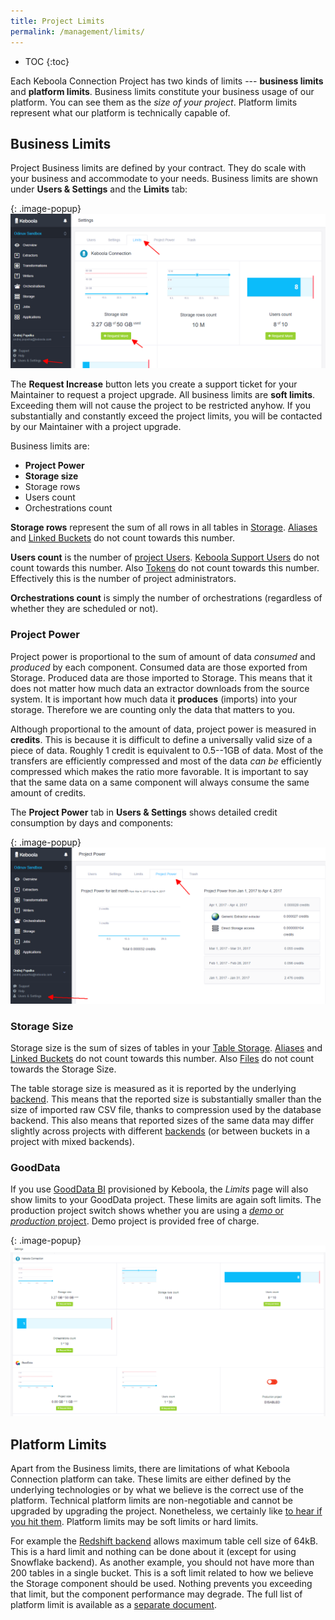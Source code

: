 ```yaml
---
title: Project Limits
permalink: /management/limits/
---
```


* TOC
{:toc}

Each Keboola Connection Project has two kinds of limits --- **business limits** and **platform limits**. 
Business limits constitute your business usage of our platform. You can see them as the *size of your project*.
Platform limits represent what our platform is technically capable of.

## Business Limits
Project Business limits are defined by your contract. They do scale with your business and accommodate 
to your needs. Business limits are shown under **Users & Settings** and the **Limits** tab:

{: .image-popup}
![Screenshot - Limits](/management/limits/limits.png)

The **Request Increase** button lets you create a support ticket for your Maintainer to request
a project upgrade. All business limits are **soft limits**. Exceeding them will not cause the project to
be restricted anyhow. If you substantially and constantly exceed the project limits, you will be contacted
by our Maintainer with a project upgrade. 

Business limits are:

- **Project Power**
- **Storage size**
- Storage rows
- Users count
- Orchestrations count

**Storage rows** represent the sum of all rows in all tables in [Storage](/storage/). 
[Aliases](/storage/tables/#aliases) and [Linked Buckets](/storage/buckets/sharing/#link-bucket) do 
not count towards this number. 

**Users count** is the number of [project Users](/management/users). 
[Keboola Support Users](/management/support/#keboola-support-users) do not count towards this number.
Also [Tokens](/storage/tokens) do not count towards this number. Effectively this is the number of 
project administrators.

**Orchestrations count** is simply the number of orchestrations (regardless of whether they are scheduled or not).

### Project Power
Project power is proportional to the sum of amount of data *consumed* and *produced* by each component. 
Consumed data are those exported from Storage. Produced data are those imported to Storage. This means that
it does not matter how much data an extractor downloads from the source system. It is important how much
data it **produces** (imports) into your storage. Therefore we are counting only the data that matters to you.

Although proportional to the amount of data, project power is measured in **credits**. This is because it is
difficult to define a universally valid size of a piece of data. Roughly 1 credit is equivalent to 0.5--1GB of data. 
Most of the transfers are efficiently compressed and most of the data *can be* efficiently compressed which
makes the ratio more favorable. It is important to say that the same data on a same component will always consume
the same amount of credits.

The **Project Power** tab in **Users & Settings** shows detailed credit consumption by days and components:

{: .image-popup}
![Screenshot - Project Power](/management/limits/project-power.png)

### Storage Size
Storage size is the sum of sizes of tables in your [Table Storage](/storage/). 
[Aliases](/storage/tables/#aliases) and [Linked Buckets](/storage/buckets/sharing/#link-bucket) do 
not count towards this number. Also [Files](/storage/file-uploads) do not count towards the Storage Size.

The table storage size is measured as it is reported by the underlying [backend](/storage/#backend-properties). 
This means that the 
reported size is substantially smaller than the size of imported raw CSV file, thanks to compression 
used by the database backend. This also means that reported sizes of the same data may differ slightly 
across projects with different [backends](/storage/#backend-properties) (or between buckets in a project
with mixed backends).

### GoodData
If you use [GoodData BI](https://www.gooddata.com/) provisioned by Keboola, the *Limits* page will also show
limits to your GoodData project. These limits are again soft limits.
The production project switch shows whether you are using a [*demo* or 
*production* project](/writers/gooddata). Demo project is provided free of charge. 

{: .image-popup}
![Screenshot - GoodData Limits](/management/limits/limits-2.png)

## Platform Limits
Apart from the Business limits, there are limitations of what Keboola Connection platform can take. These 
limits are either defined by the underlying technologies or by what we believe is the correct use of the platform.
Technical platform limits are non-negotiable and cannot be upgraded by upgrading the project. Nonetheless, we 
certainly like [to hear if you hit them](mailto:support@keboola.com). Platform limits may be soft limits or 
hard limits.

For example the [Redshift backend](/storage/#backend-properties) allows maximum table cell size of 64kB. This
is a hard limit and nothing can be done about it (except for using Snowflake backend). As another example,
you should not have more than 200 tables in a single bucket. This is a soft limit related to
how we believe the Storage component should be used. Nothing prevents you exceeding that limit, but the component
performance may degrade. The full list of platform limit is available as a [separate document](https://docs.google.com/a/keboola.com/spreadsheets/d/1SqUE6vS5Nq0MmB6Kdw5DyuPjlbyXJ0zMDoGDU5cOfSI/edit?usp=sharing).
